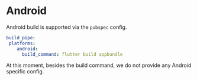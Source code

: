 # Android

Android build is supported via the `pubspec` config.

```yaml
build_pipe:
 platforms:
    android:
      build_command: flutter build appbundle
```

At this moment, besides the build command, we do not provide any Android specific config.